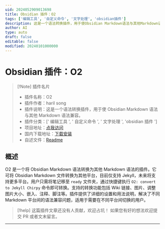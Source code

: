 ```yaml
---
uid: 2024052909013698
title: Obsidian 插件：O2
tags: ['编辑工具', '自定义命令', '文字处理', 'obsidian插件']
description: 这是一个语法转换插件，用于使Obsidian Markdown语法与其他Markdown语法兼容。
author: AI
type: auto
draft: false
editable: false
modified: 20240101000000
---
```


# Obsidian 插件：O2

> [!Note] 插件名片
> - 插件名称：O2
> - 插件作者：haril song
> - 插件说明：这是一个语法转换插件，用于使 Obsidian Markdown 语法与其他 Markdown 语法兼容。
> - 插件分类：[' 编辑工具 ', ' 自定义命令 ', ' 文字处理 ', 'obsidian 插件 ']
> - 项目地址：[点我访问](https://github.com/songkg7/o2)
> - 国内下载地址：[下载安装](https://pkmer.cn/products/plugin/pluginMarket/?o2)
> - 自述文件：[Readme](https://ghproxy.net/https://raw.githubusercontent.com/songkg7/o2/main/README.md)

## 概述

O2 是一个将 Obsidian Markdown 语法转换为其他 Markdown 语法的插件。它可将 Obsidian Markdown 文件转换为其他平台，目前仅支持 Jekyll，未来将支持更多平台。用户只需将笔记移至 `ready` 文件夹，通过快捷键执行 `O2: convert to Jekyll Chirpy` 命令即可转换。支持的转换功能包括 Wiki 链接、图片、调整图片大小、嵌入、注释、脚注等。插件提供了详细的设置和用法说明，解决了不同 Markdown 平台间的语法兼容问题，适用于需要在不同平台间切换的用户。

> [!help]
> 这篇插件文章还没有人贡献，欢迎占坑！
> 如果您有好的想法欢迎提交 PR 或者文末留言。

---



